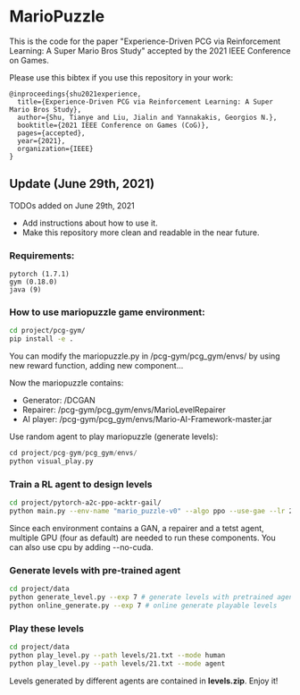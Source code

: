 # MarioPuzzle
This is the code for the paper "Experience-Driven PCG via Reinforcement Learning: A Super Mario Bros Study" accepted by the 2021 IEEE Conference on Games.

Please use this bibtex if you use this repository in your work:

````
@inproceedings{shu2021experience,
  title={Experience-Driven PCG via Reinforcement Learning: A Super Mario Bros Study},
  author={Shu, Tianye and Liu, Jialin and Yannakakis, Georgios N.},
  booktitle={2021 IEEE Conference on Games (CoG)},
  pages={accepted},
  year={2021},
  organization={IEEE}
}
````

## Update (June 29th, 2021)

TODOs added on June 29th, 2021
* Add instructions about how to use it.
* Make this repository more clean and readable in the near future.

### Requirements:

```
pytorch (1.7.1)
gym (0.18.0)
java (9)
```



### How to use mariopuzzle game environment:

```sh
cd project/pcg-gym/
pip install -e .
```

You can modify the mariopuzzle.py in /pcg-gym/pcg_gym/envs/ by using new reward function, adding new component...

Now the mariopuzzle contains:

- Generator: /DCGAN
- Repairer: /pcg-gym/pcg_gym/envs/MarioLevelRepairer
- AI  player:  /pcg-gym/pcg_gym/envs/Mario-AI-Framework-master.jar

Use random agent to play mariopuzzle (generate levels):

```python
cd project/pcg-gym/pcg_gym/envs/
python visual_play.py
```

### Train a RL agent to design levels

```sh
cd project/pytorch-a2c-ppo-acktr-gail/
python main.py --env-name "mario_puzzle-v0" --algo ppo --use-gae --lr 2.5e-4 --clip-param 0.1 --value-loss-coef 0.5 --num-processes 16 --num-steps 128 --num-mini-batch 4 --log-interval 1 --use-linear-lr-decay --entropy-coef 0.1 --save-dir "./trained_models/experiment99/" --recurrent-policy --log-dir "./logs/experiment99/" --num-env-steps 1000000 --experiment 7
```

Since each environment contains a GAN, a repairer and a tetst agent, multiple GPU (four as default) are needed to run these components.  You can also use cpu by adding --no-cuda.

### Generate levels with pre-trained agent

```sh
cd project/data
python generate_level.py --exp 7 # generate levels with pretrained agent 
python online_generate.py --exp 7 # online generate playable levels
```

### Play these levels

  ```sh
cd project/data
python play_level.py --path levels/21.txt --mode human
python play_level.py --path levels/21.txt --mode agent
  ```

Levels generated by different agents are contained in **levels.zip**. Enjoy it!

